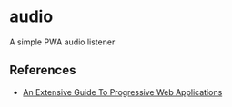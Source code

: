 # audio
A simple PWA audio listener

## References

- [An Extensive Guide To Progressive Web Applications](https://www.smashingmagazine.com/2018/11/guide-pwa-progressive-web-applications/)
